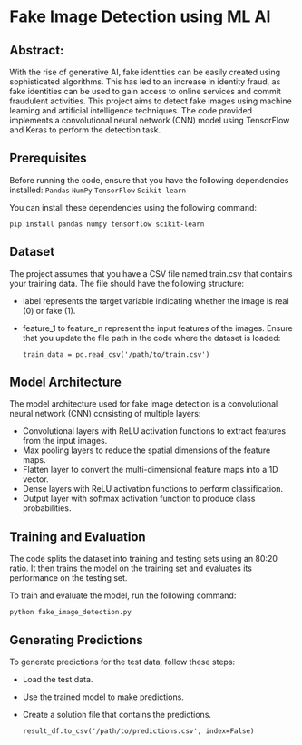# Fake Image Detection using ML AI

## Abstract:
With the rise of generative AI, fake identities can be easily created using sophisticated algorithms. This has led to an increase in identity fraud, as fake identities can be used to gain access to online services and commit fraudulent activities. This project aims to detect fake images using machine learning and artificial intelligence techniques. The code provided implements a convolutional neural network (CNN) model using TensorFlow and Keras to perform the detection task.

## Prerequisites
Before running the code, ensure that you have the following dependencies installed:
`Pandas`
`NumPy`
`TensorFlow`
`Scikit-learn`

You can install these dependencies using the following command:

`pip install pandas numpy tensorflow scikit-learn`

## Dataset
The project assumes that you have a CSV file named train.csv that contains your training data. The file should have the following structure:


- label represents the target variable indicating whether the image is real (0) or fake (1).
- feature_1 to feature_n represent the input features of the images.
Ensure that you update the file path in the code where the dataset is loaded:

  `train_data = pd.read_csv('/path/to/train.csv')`

## Model Architecture
The model architecture used for fake image detection is a convolutional neural network (CNN) consisting of multiple layers:

- Convolutional layers with ReLU activation functions to extract features from the input images.
- Max pooling layers to reduce the spatial dimensions of the feature maps.
- Flatten layer to convert the multi-dimensional feature maps into a 1D vector.
- Dense layers with ReLU activation functions to perform classification.
- Output layer with softmax activation function to produce class probabilities.

## Training and Evaluation
The code splits the dataset into training and testing sets using an 80:20 ratio. It then trains the model on the training set and evaluates its performance on the testing set.

To train and evaluate the model, run the following command:

`python fake_image_detection.py`

## Generating Predictions
To generate predictions for the test data, follow these steps:

- Load the test data.
- Use the trained model to make predictions.
- Create a solution file that contains the predictions.
  
  `result_df.to_csv('/path/to/predictions.csv', index=False)`

 









